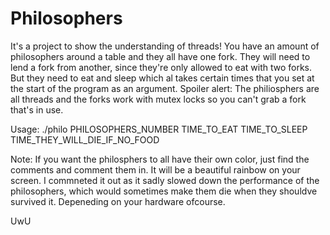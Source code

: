 # Philosophers

It's a project to show the understanding of threads! You have an amount of philosophers around a table and they all have one fork.
They will need to lend a fork from another, since they're only allowed to eat with two forks. But they need to eat and sleep which al takes certain times that you set at the start of the program as an argument.
Spoiler alert:
The philiosphers are all threads and the forks work with mutex locks so you can't grab a fork that's in use.

Usage:
./philo PHILOSOPHERS_NUMBER TIME_TO_EAT TIME_TO_SLEEP TIME_THEY_WILL_DIE_IF_NO_FOOD

Note:
If you want the philosphers to all have their own color, just find the comments and comment them in. It will be a beautiful rainbow on your screen.
I commneted it out as it sadly slowed down the performance of the philosophers, which would sometimes make them die when they shouldve survived it. Depeneding on your hardware ofcourse.

UwU
